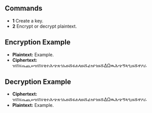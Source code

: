 ## Commands
- **1** Create a key.
- **2** Encrypt or decrypt plaintext.

## Encryption Example
- **Plaintext:** Example.
- **Ciphertext:** ዝሽνጤጪሠዝሽνቂተሕጭጸኅኡዙሹዩሐላዙሹፊዡኀዙሹΔΩዉሕጭኝጳዒዙሹዋዖራ

## Decryption Example
- **Ciphertext:** ዝሽνጤጪሠዝሽνቂተሕጭጸኅኡዙሹዩሐላዙሹፊዡኀዙሹΔΩዉሕጭኝጳዒዙሹዋዖራ
- **Plaintext:** Example.
